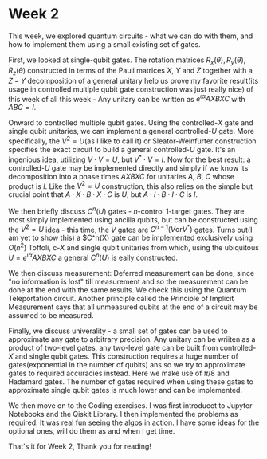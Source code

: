 # Week 2
This week, we explored quantum circuits - what we can do with them, and how to implement them using a small existing set of gates.

First, we looked at single-qubit gates. The rotation matrices $R_x(\theta), R_y(\theta), R_z(\theta)$ constructed in terms of the Pauli matrices $X$, $Y$ and $Z$ together with a $Z-Y$ decomposition of a general unitary help us prove my favorite result(its usage in controlled multiple qubit gate construction was just really nice) of this week of all this week - Any unitary can be written as $e^{\iota \alpha}AXBXC$ with $ABC = I$.

Onward to controlled multiple qubit gates. Using the controlled-$X$ gate and single qubit unitaries, we can implement a general controlled-$U$ gate. More specifically, the $V^2 = U$(as I like to call it) or Sleator-Weinfurter construction specifies the exact circuit to build a general controlled-$U$ gate. It's an ingenious idea, utilizing $V \cdot V = U$, but $V^* \cdot V = I$. Now for the best result: a controlled-$U$ gate may be implemented directly and simply if we know its decomposition into a phase times $AXBXC$ for unitaries $A$, $B$, $C$ whose product is $I$. Like the $V^2 = U$ construction, this also relies on the simple but crucial point that $A \cdot X \cdot B \cdot X \cdot C$ is $U$, but $A \cdot I \cdot B \cdot I \cdot C$ is $I$.

We then briefly discuss $C^n(U)$ gates - $n$-control 1-target gates. They are most simply implemented using ancilla qubits, but can be constructed using the $V^2 = U$ idea - this time, the $V$ gates are $C^{n-1}(V \text{or} V^*)$ gates. Turns out(I am yet to show this) a $C^n(X) gate can be implemented exclusively using $O(n^2)$ Toffoli, c-$X$ and single qubit unitaries from which, using the ubiquitous $U = e^{\iota \alpha}AXBXC$ a general $C^n(U)$ is eaily constructed.

We then discuss measurement: Deferred measurement can be done, since "no information is lost" till measurement and so the measurement can be done at the end with the same results. We check this using the Quantum Teleportation circuit. Another principle called the Principle of Implicit Measurement says that all unmeasured qubits at the end of a circuit may be assumed to be measured.

Finally, we discuss univerality - a small set of gates can be used to approximate any gate to arbitrary precision.
Any unitary can be wriiten as a product of two-level gates, any two-level gate can be built from controlled-$X$ and single qubit gates. This construction requires a huge number of gates(exponential in the number of qubits) ans so we try to approximate gates to required accuracies instead. Here we make use of $\pi/8$ and Hadamard gates. The number of gates required when using these gates to approximate single qubit gates is much lower and can be implemented.

We then move on to the Coding exercises. I was first introducet to Jupyter Notebooks and the Qiskit Library. I then implemented the problems as required. It was real fun seeing the algos in action. I have some ideas for the optional ones, will do them as and when I get time.

That's it for Week 2, Thank you for reading!
